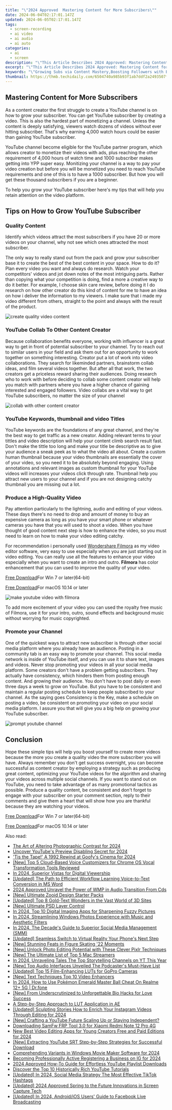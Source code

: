 ```yaml
---
title: "\"2024 Approved  Mastering Content for More Subscribers\""
date: 2024-06-04T02:17:01.147Z
updated: 2024-06-05T02:17:01.147Z
tags: 
  - screen-recording
  - ai video
  - ai audio
  - ai auto
categories: 
  - ai
  - screen
description: "\"This Article Describes 2024 Approved: Mastering Content for More Subscribers\""
excerpt: "\"This Article Describes 2024 Approved: Mastering Content for More Subscribers\""
keywords: "\"Growing Subs via Content Mastery,Boosting Followers with Effective Content,Attract Subscribers Through Quality Writing,Engaging Audiences, Increasing Subs,Top-Notch Content for More Views,Enhancing Listens: Content Strategies,Elevate Listeners Through Compelling Content\""
thumbnail: https://thmb.techidaily.com/6504740a985b93f1ab7ddf2a2493507fc4e1a65d7f00706449676a59eeb923d9.jpg
---
```


## Mastering Content for More Subscribers

As a content creator the first struggle to create a YouTube channel is on how to grow your subscriber. You can get YouTube subscriber by creating a video. This is also the hardest part of monetizing a channel. Unless the content is deeply satisfying, viewers watch dozens of videos without ever hitting subscriber. That's why earning 4,000 watch hours could be easier than gaining YouTube subscriber.

YouTube channel become eligible for the YouTube partner program, which allows creator to monetize their videos with ads, plus reaching the other requirement of 4,000 hours of watch time and 1000 subscriber makes getting into YPP super easy. Monitizing your channel is a way to pay your video creation but before you will be monetized you need to reach YouTube requirements and one of this is to have a 1000 subscriber. But how you will get these thousand subscribers if you are a beginner.

To help you grow your YouTube subscriber here's my tips that will help you retain attention on the video platform.

## Tips on How to Grow YouTube Subscriber

### Quality Content

Identify which videos attract the most subscribers if you have 20 or more videos on your channel, why not see which ones attracted the most subscriber.

The only way to really stand out from the pack and grow your subscriber base it to create the best of the best content in your space. How to do it? Plan every video you want and always do research. Watch your competitors' videos and jot down notes of the most intriguing parts. Rather than copying what your competition is doing, find a more a creative way to do it better. For example, I choose skin care review, before doing it I do research on how other creator do this kind of content for me to have an idea on how i deliver the information to my viewers. I make sure that i made my video different from others, straight to the point and always with the result of the product.

![create quality video content](https://images.wondershare.com/filmora/article-images/2022/07/create-quality-video-content.jpg)

### YouTube Collab To Other Content Creator

Because collaboration benefits everyone, working with influencer is a great way to get in front of potential subscriber to your channel. Try to reach out to similar users in your field and ask them out for an opportunity to work together on something interesting. Creator put a lot of work into video collaborations. They search for likeminded partners, brainstorm collab ideas, and film several videos together. But after all that work, the two creators get a priceless reward sharing their audiences. Doing research who to work with before deciding to collab some content creator will help you match with partners where you have a higher chance of gaining interested and engaged followers. Video collabs are a vital way to get YouTube subscribers, no matter the size of your channel

![collab with other content creator](https://images.wondershare.com/filmora/article-images/2022/07/collab-with-other-content-creator.jpg)

### YouTube Keywords, thumbnail and video Titles

YouTube keywords are the foundations of any great channel, and they're the best way to get traffic as a new creator. Adding relevant terms to your tittles and video description will help your content climb search result fast. Don't make the tittle too long and make your title be descriptive as to give your audience a sneak peek as to what the video all about. Create a custom human thumbnail because your video thumbnails are essentially the cover of your video, so you need it to be absolutely beyond engaging. Using annotations and relevant images as custom thumbnail for your YouTube videos will increases your videos click through rate. Thumbnail help you attract new users to your channel and if you are not designing catchy thumbnail you are missing out a lot.

### Produce a High-Quality Video

Pay attention particularly to the lightning, audio and editing of your videos. These days there's no need to drop and amount of money to buy an expensive camera as long as you have your smart phone or whatever cameras you have that you will used to shoot a video. When you have thought of good content next step is how to enhance the video, so you must need to learn on how to make your video editing catchy.

For recommendation i personally used [Wondershare Filmora](https://tools.techidaily.com/wondershare/filmora/download/) as my video editor software, very easy to use especially when you are just starting out in video editing. You can really use all the features to enhance your video especially when you want to create an intro and outro. **Filmora** has color enhancement that you can used to improve the quality of your video.

[Free Download](https://tools.techidaily.com/wondershare/filmora/download/)For Win 7 or later(64-bit)

[Free Download](https://tools.techidaily.com/wondershare/filmora/download/)For macOS 10.14 or later

![make youtube video with filmora](https://images.wondershare.com/filmora/article-images/2022/07/make-youtube-video-with-filmora.jpg)

To add more excitement of your video you can used the royalty free music of Filmora, use it for your intro, outro, sound effects and background music without worrying for music copyrighted.

### Promote your Channel

One of the quickest ways to attract new subscriber is through other social media platform where you already have an audience. Posting in a community tab is an easy way to promote your channel. This social media network is inside of YouTube itself, and you can use it to share text, images and videos. Never stop promoting your videos in all your social media platform. Some creators don't have a problem getting subscribers. They actually have consistency, which hinders them from posting enough content. And growing their audience. You don't have to post daily or even three days a week to grow on YouTube. But you have to be consistent and maintain a regular posting schedule to keep people subscribed to your channel. As the saying goes Consistency is the Key, make a schedule on posting a video, be consistent on promoting your video on your social media platform. I assure you that will give you a big help on growing your YouTube subscriber.

![prompt youtube channel](https://images.wondershare.com/filmora/article-images/2022/07/prompt-youtube-channel.jpg)

## Conclusion

Hope these simple tips will help you boost yourself to create more videos because the more you create a quality video the more subscriber you will have. Always remember you don't get success overnight, you can become successful as content creator by employing a strategy such as producing great content, optimizing your YouTube videos for the algorithm and sharing your videos across multiple social channels. If you want to stand out on YouTube, you need to take advantage of as many promotional tactics as possible. Produce a quality content, be consistent and don't forget to engage with your subscriber on your comment section, reply to their comments and give them a heart that will show how you are thankful because they are watching your videos.

[Free Download](https://tools.techidaily.com/wondershare/filmora/download/)For Win 7 or later(64-bit)

[Free Download](https://tools.techidaily.com/wondershare/filmora/download/)For macOS 10.14 or later


<ins class="adsbygoogle"
     style="display:block"
     data-ad-format="autorelaxed"
     data-ad-client="ca-pub-7571918770474297"
     data-ad-slot="1223367746"></ins>

<ins class="adsbygoogle"
     style="display:block"
     data-ad-format="autorelaxed"
     data-ad-client="ca-pub-7571918770474297"
     data-ad-slot="1223367746"></ins>



<ins class="adsbygoogle"
     style="display:block"
     data-ad-client="ca-pub-7571918770474297"
     data-ad-slot="8358498916"
     data-ad-format="auto"
     data-full-width-responsive="true"></ins>


<span class="atpl-alsoreadstyle">Also read:</span>
<div><ul>
<li><a href="https://some-skills.techidaily.com/the-art-of-altering-photographic-contrast-for-2024/"><u>The Art of Altering Photographic Contrast for 2024</u></a></li>
<li><a href="https://some-skills.techidaily.com/uncover-youtubes-preview-disabling-secret-for-2024/"><u>Uncover YouTube's Preview Disabling Secret for 2024</u></a></li>
<li><a href="https://some-skills.techidaily.com/tis-the-tape-a-1992-rewind-at-goofys-cinema-for-2024/"><u>'Tis the Tape!'  A 1992 Rewind at Goofy's Cinema for 2024</u></a></li>
<li><a href="https://some-skills.techidaily.com/new-top-5-cloud-based-voice-customizers-for-chrome-os-vocal-transformation-tools-reviewed/"><u>[New] Top 5 Cloud-Based Voice Customizers for Chrome OS  Vocal Transformation Tools Reviewed</u></a></li>
<li><a href="https://some-skills.techidaily.com/in-2024-superior-vistas-for-digital-viewership/"><u>In 2024, Superior Vistas for Digital Viewership</u></a></li>
<li><a href="https://some-skills.techidaily.com/updated-the-path-to-efficient-workflow-learning-voice-to-text-conversion-in-ms-word/"><u>[Updated] The Path to Efficient Workflow  Learning Voice-to-Text Conversion in MS Word</u></a></li>
<li><a href="https://some-skills.techidaily.com/2024-approved-unravel-the-power-of-wmp-in-audio-transition-from-cds/"><u>2024 Approved  Unravel the Power of WMP in Audio Transition From Cds</u></a></li>
<li><a href="https://some-skills.techidaily.com/new-ultimate-zooid-design-starter-packs/"><u>[New] Ultimate Zooid Design Starter Packs</u></a></li>
<li><a href="https://some-skills.techidaily.com/updated-top-8-gold-text-wonders-in-the-vast-world-of-3d-sites/"><u>[Updated] Top 8 Gold-Text Wonders in the Vast World of 3D Sites</u></a></li>
<li><a href="https://some-skills.techidaily.com/new-ultimate-psd-layer-control/"><u>[New] Ultimate PSD Layer Control</u></a></li>
<li><a href="https://some-skills.techidaily.com/in-2024-top-10-digital-imaging-apps-for-sharpening-fuzzy-pictures/"><u>In 2024, Top 10 Digital Imaging Apps for Sharpening Fuzzy Pictures</u></a></li>
<li><a href="https://some-skills.techidaily.com/in-2024-streamlining-windows-photos-experience-with-music-and-aesthetic-filters/"><u>In 2024, Streamlining Windows Photos Experience with Music and Aesthetic Filters</u></a></li>
<li><a href="https://some-skills.techidaily.com/in-2024-the-decades-guide-to-superior-social-media-management-smm/"><u>In 2024, The Decade's Guide to Superior Social Media Management (SMM)</u></a></li>
<li><a href="https://some-skills.techidaily.com/updated-seamless-switch-to-virtual-reality-your-phones-next-step/"><u>[Updated] Seamless Switch to Virtual Reality  Your Phone's Next Step</u></a></li>
<li><a href="https://some-skills.techidaily.com/new-stunning-feats-in-figure-skating-22-moments/"><u>[New] Stunning Feats in Figure Skating '22 Moments</u></a></li>
<li><a href="https://some-skills.techidaily.com/new-unlock-photo-editing-potential-with-these-clever-pixlr-techniques/"><u>[New] Unlock Photo Editing Potential with These Clever Pixlr Techniques</u></a></li>
<li><a href="https://some-skills.techidaily.com/new-the-ultimate-list-of-top-5-mac-streamers/"><u>[New] The Ultimate List of Top 5 Mac Streamers</u></a></li>
<li><a href="https://some-skills.techidaily.com/in-2024-unraveling-tales-the-top-storytelling-channels-on-yt-this-year/"><u>In 2024, Unraveling Tales  The Top Storytelling Channels on YT This Year</u></a></li>
<li><a href="https://some-skills.techidaily.com/new-top-audio-interfaces-unveiled-the-podcasters-must-have-list/"><u>[New] Top Audio Interfaces Unveiled  The Podcaster's Must-Have List</u></a></li>
<li><a href="https://some-skills.techidaily.com/updated-top-15-film-enhancing-luts-for-gopro-cameras/"><u>[Updated] Top 15 Film-Enhancing LUTs for GoPro Cameras</u></a></li>
<li><a href="https://some-skills.techidaily.com/new-text-techniques-top-10-video-enhancers/"><u>[New] Text Techniques  Top 10 Video Enhancers</u></a></li>
<li><a href="https://pokemon-go-android.techidaily.com/in-2024-how-to-use-pokemon-emerald-master-ball-cheat-on-realme-12plus-5g-drfone-by-drfone-virtual-android/"><u>In 2024, How to Use Pokémon Emerald Master Ball Cheat On Realme 12+ 5G | Dr.fone</u></a></li>
<li><a href="https://some-knowledge.techidaily.com/new-from-underscrutinized-to-unforgettable-bio-hacks-for-love-success/"><u>[New] From Underscrutinized to Unforgettable  Bio Hacks for Love Success</u></a></li>
<li><a href="https://extra-tips.techidaily.com/a-step-by-step-approach-to-lut-application-in-ae/"><u>A Step-by-Step Approach to LUT Application in AE</u></a></li>
<li><a href="https://instagram-video-recordings.techidaily.com/updated-sculpting-stories-how-to-enrich-your-instagram-videos-through-editing-for-2024/"><u>[Updated] Sculpting Stories  How to Enrich Your Instagram Videos Through Editing for 2024</u></a></li>
<li><a href="https://youtube-video-recordings.techidaily.com/new-crafting-a-youtube-future-scaling-up-or-staying-independent/"><u>[New] Crafting a YouTube Future  Scaling Up or Staying Independent?</u></a></li>
<li><a href="https://unlock-android.techidaily.com/downloading-samfw-frp-tool-30-for-xiaomi-redmi-note-12-pro-4g-by-drfone-android/"><u>Downloading SamFw FRP Tool 3.0 for Xiaomi Redmi Note 12 Pro 4G</u></a></li>
<li><a href="https://ai-driven-video-production.techidaily.com/new-best-video-editing-apps-for-young-creators-free-and-paid-editions-for-2024/"><u>New Best Video Editing Apps for Young Creators Free and Paid Editions for 2024</u></a></li>
<li><a href="https://some-knowledge.techidaily.com/new-extracting-youtube-srt-step-by-step-strategies-for-successful-download/"><u>[New] Extracting YouTube SRT  Step-by-Step Strategies for Successful Download</u></a></li>
<li><a href="https://extra-tips.techidaily.com/comprehending-variants-in-windows-movie-maker-software-for-2024/"><u>Comprehending Variants in Windows Movie Maker Software for 2024</u></a></li>
<li><a href="https://instagram-videos.techidaily.com/becoming-professionally-active-registering-a-business-on-ig-for-2024/"><u>Becoming Professionally Active  Registering a Business on IG for 2024</u></a></li>
<li><a href="https://youtube-help.techidaily.com/2024-approved-how-to-guide-for-effortless-youtube-playlist-downloads/"><u>2024 Approved  How-To Guide for Effortless YouTube Playlist Downloads</u></a></li>
<li><a href="https://youtube-clips.techidaily.com/discover-the-top-10-historically-rich-youtube-tutorials/"><u>Discover the Top 10 Historically Rich YouTube Tutorials</u></a></li>
<li><a href="https://tiktok-clips.techidaily.com/updated-in-2024-social-media-strategy-the-most-effective-tiktok-hashtags/"><u>[Updated] In 2024, Social Media Strategy  The Most Effective TikTok Hashtags</u></a></li>
<li><a href="https://screen-mirroring-recording.techidaily.com/updated-2024-approved-spring-to-the-future-innovations-in-screen-capture-tech/"><u>[Updated] 2024 Approved  Spring to the Future  Innovations in Screen Capture Tech</u></a></li>
<li><a href="https://facebook-clips.techidaily.com/updated-in-2024-androidios-users-guide-to-facebook-live-broadcasting/"><u>[Updated] In 2024, Android/iOS Users' Guide to Facebook Live Broadcasting</u></a></li>
</ul></div>
